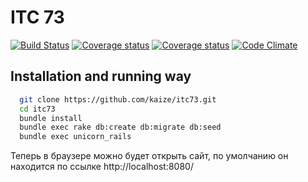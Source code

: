 # ITC 73
[![Build
Status](https://secure.travis-ci.org/kaize/itc73.png)](http://travis-ci.org/kaize/itc73)
[![Coverage status](https://coveralls.io/repos/kaize/itc73/badge.png?branch=master)](https://coveralls.io/repos/kaize/itc73/)
[![Coverage status](https://coveralls.io/repos/kaize/itc73/badge.png?branch=develop)](https://coveralls.io/repos/kaize/itc73/)
[![Code Climate](https://codeclimate.com/badge.png)](https://codeclimate.com/github/kaize/itc73)


## Installation and running way
```sh
  git clone https://github.com/kaize/itc73.git
  cd itc73
  bundle install
  bundle exec rake db:create db:migrate db:seed
  bundle exec unicorn_rails
```

  Теперь в браузере можно будет открыть сайт, по умолчанию он находится
по ссылке http://localhost:8080/
